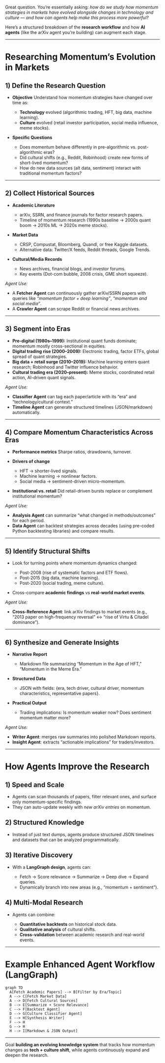 Great question. You’re essentially asking: *how do we study how momentum strategies in markets have evolved alongside changes in technology and culture — and how can agents help make this process more powerful?*

Here’s a structured breakdown of the **research workflow** and how **AI agents** (like the arXiv agent you’re building) can augment each stage.

---

# Researching Momentum’s Evolution in Markets

## 1) Define the Research Question

* **Objective**
  Understand how momentum strategies have changed over time as:

  * **Technology** evolved (algorithmic trading, HFT, big data, machine learning).
  * **Culture** evolved (retail investor participation, social media influence, meme stocks).
* **Specific Questions**

  * Does momentum behave differently in pre-algorithmic vs. post-algorithmic eras?
  * Did cultural shifts (e.g., Reddit, Robinhood) create new forms of short-lived momentum?
  * How do new data sources (alt data, sentiment) interact with traditional momentum factors?

---

## 2) Collect Historical Sources

* **Academic Literature**

  * arXiv, SSRN, and finance journals for factor research papers.
  * Timeline of momentum research (1990s baseline → 2000s quant boom → 2010s ML → 2020s meme stocks).
* **Market Data**

  * CRSP, Compustat, Bloomberg, Quandl, or free Kaggle datasets.
  * Alternative data: Twitter/X feeds, Reddit threads, Google Trends.
* **Cultural/Media Records**

  * News archives, financial blogs, and investor forums.
  * Key events (Dot-com bubble, 2008 crisis, GME short squeeze).

*Agent Use:*

* A **Fetcher Agent** can continuously gather arXiv/SSRN papers with queries like *“momentum factor + deep learning”*, *“momentum and social media”*.
* A **Crawler Agent** can scrape Reddit or financial news archives.

---

## 3) Segment into Eras

* **Pre-digital (1980s–1999):** Institutional quant funds dominate; momentum mostly cross-sectional in equities.
* **Digital trading rise (2000–2009):** Electronic trading, factor ETFs, global spread of quant strategies.
* **Big data + retail surge (2010–2019):** Machine learning enters quant research; Robinhood and Twitter influence behavior.
* **Cultural trading era (2020–present):** Meme stocks, coordinated retail action, AI-driven quant signals.

*Agent Use:*

* **Classifier Agent** can tag each paper/article with its “era” and “technology/cultural context.”
* **Timeline Agent** can generate structured timelines (JSON/markdown) automatically.

---

## 4) Compare Momentum Characteristics Across Eras

* **Performance metrics**
  Sharpe ratios, drawdowns, turnover.
* **Drivers of change**

  * HFT → shorter-lived signals.
  * Machine learning → nonlinear factors.
  * Social media → sentiment-driven micro-momentum.
* **Institutional vs. retail**
  Did retail-driven bursts replace or complement institutional momentum?

*Agent Use:*

* **Analysis Agent** can summarize “what changed in methods/outcomes” for each period.
* **Data Agent** can backtest strategies across decades (using pre-coded Python backtesting libraries) and compare results.

---

## 5) Identify Structural Shifts

* Look for turning points where momentum dynamics changed:

  * Post-2008 (rise of systematic factors and ETF flows).
  * Post-2015 (big data, machine learning).
  * Post-2020 (social trading, meme culture).
* Cross-compare **academic findings** vs **real-world market events**.

*Agent Use:*

* **Cross-Reference Agent**: link arXiv findings to market events (e.g., “2013 paper on high-frequency reversal” ↔ “rise of Virtu & Citadel dominance”).

---

## 6) Synthesize and Generate Insights

* **Narrative Report**

  * Markdown file summarizing “Momentum in the Age of HFT,” “Momentum in the Meme Era.”
* **Structured Data**

  * JSON with fields: {era, tech driver, cultural driver, momentum characteristics, representative papers}.
* **Practical Output**

  * Trading implications: Is momentum weaker now? Does sentiment momentum matter more?

*Agent Use:*

* **Writer Agent**: merges raw summaries into polished Markdown reports.
* **Insight Agent**: extracts “actionable implications” for traders/investors.

---

# How Agents Improve the Research

## 1) Speed and Scale

* Agents can scan thousands of papers, filter relevant ones, and surface only momentum-specific findings.
* They can auto-update weekly with *new arXiv entries* on momentum.

## 2) Structured Knowledge

* Instead of just text dumps, agents produce structured JSON timelines and datasets that can be analyzed programmatically.

## 3) Iterative Discovery

* With a **LangGraph design**, agents can:

  * Fetch → Score relevance → Summarize → Deep dive → Expand queries.
  * Dynamically branch into new areas (e.g., “momentum + sentiment”).

## 4) Multi-Modal Research

* Agents can combine:

  * **Quantitative backtests** on historical stock data.
  * **Qualitative analysis** of cultural shifts.
  * **Cross-validation** between academic research and real-world events.

---

# Example Enhanced Agent Workflow (LangGraph)

```mermaid
graph TD
  A[Fetch Academic Papers] --> B[Filter by Era/Topic]
  A --> C[Fetch Market Data]
  A --> D[Fetch Cultural Sources]
  B --> E[Summarize + Score Relevance]
  C --> F[Backtest Agent]
  D --> G[Culture Classifier Agent]
  E --> H[Synthesis Writer]
  F --> H
  G --> H
  H --> I[Markdown & JSON Output]
```

---

Goal **building an evolving knowledge system** that tracks how momentum changes as **tech + culture shift**, while agents continuously expand and deepen the research.

